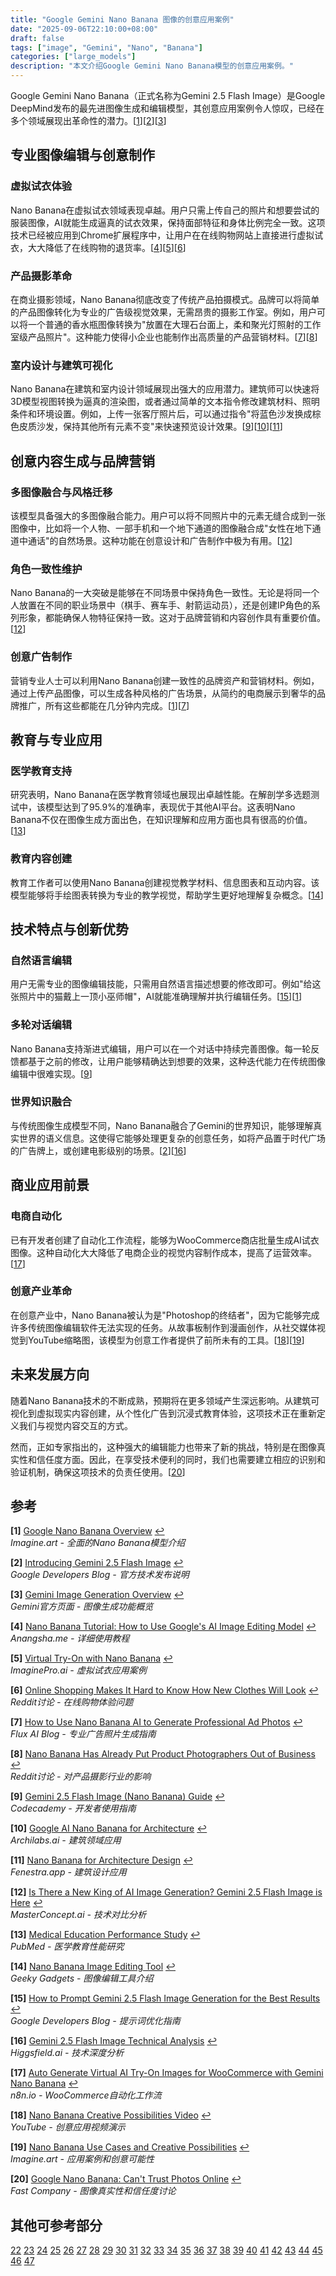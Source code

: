 ```yaml
---
title: "Google Gemini Nano Banana 图像的创意应用案例"
date: "2025-09-06T22:10:00+08:00"
draft: false
tags: ["image", "Gemini", "Nano", "Banana"]
categories: ["large_models"]
description: "本文介绍Google Gemini Nano Banana模型的创意应用案例。"
---
```



Google Gemini Nano Banana（正式名称为Gemini 2.5 Flash Image）是Google DeepMind发布的最先进图像生成和编辑模型，其创意应用案例令人惊叹，已经在多个领域展现出革命性的潜力。[<a href="#ref1">1</a>][<a href="#ref2">2</a>][<a href="#ref3">3</a>]

## **专业图像编辑与创意制作**

### **虚拟试衣体验**

Nano Banana在虚拟试衣领域表现卓越。用户只需上传自己的照片和想要尝试的服装图像，AI就能生成逼真的试衣效果，保持面部特征和身体比例完全一致。这项技术已经被应用到Chrome扩展程序中，让用户在在线购物网站上直接进行虚拟试衣，大大降低了在线购物的退货率。[<a href="#ref4">4</a>][<a href="#ref5">5</a>][<a href="#ref6">6</a>]

### **产品摄影革命**

在商业摄影领域，Nano Banana彻底改变了传统产品拍摄模式。品牌可以将简单的产品图像转化为专业的广告级视觉效果，无需昂贵的摄影工作室。例如，用户可以将一个普通的香水瓶图像转换为"放置在大理石台面上，柔和聚光灯照射的工作室级产品照片"。这种能力使得小企业也能制作出高质量的产品营销材料。[<a href="#ref7">7</a>][<a href="#ref8">8</a>]

### **室内设计与建筑可视化**

Nano Banana在建筑和室内设计领域展现出强大的应用潜力。建筑师可以快速将3D模型视图转换为逼真的渲染图，或者通过简单的文本指令修改建筑材料、照明条件和环境设置。例如，上传一张客厅照片后，可以通过指令"将蓝色沙发换成棕色皮质沙发，保持其他所有元素不变"来快速预览设计效果。[<a href="#ref9">9</a>][<a href="#ref10">10</a>][<a href="#ref11">11</a>]

## **创意内容生成与品牌营销**

### **多图像融合与风格迁移**

该模型具备强大的多图像融合能力。用户可以将不同照片中的元素无缝合成到一张图像中，比如将一个人物、一部手机和一个地下通道的图像融合成"女性在地下通道中通话"的自然场景。这种功能在创意设计和广告制作中极为有用。[<a href="#ref12">12</a>]

### **角色一致性维护**

Nano Banana的一大突破是能够在不同场景中保持角色一致性。无论是将同一个人放置在不同的职业场景中（棋手、赛车手、射箭运动员），还是创建IP角色的系列形象，都能确保人物特征保持一致。这对于品牌营销和内容创作具有重要价值。[<a href="#ref12">12</a>]

### **创意广告制作**

营销专业人士可以利用Nano Banana创建一致性的品牌资产和营销材料。例如，通过上传产品图像，可以生成各种风格的广告场景，从简约的电商展示到奢华的品牌推广，所有这些都能在几分钟内完成。[<a href="#ref1">1</a>][<a href="#ref7">7</a>]

## **教育与专业应用**

### **医学教育支持**

研究表明，Nano Banana在医学教育领域也展现出卓越性能。在解剖学多选题测试中，该模型达到了95.9%的准确率，表现优于其他AI平台。这表明Nano Banana不仅在图像生成方面出色，在知识理解和应用方面也具有很高的价值。[<a href="#ref13">13</a>]

### **教育内容创建**

教育工作者可以使用Nano Banana创建视觉教学材料、信息图表和互动内容。该模型能够将手绘图表转换为专业的教学视觉，帮助学生更好地理解复杂概念。[<a href="#ref14">14</a>]

## **技术特点与创新优势**

### **自然语言编辑**

用户无需专业的图像编辑技能，只需用自然语言描述想要的修改即可。例如"给这张照片中的猫戴上一顶小巫师帽"，AI就能准确理解并执行编辑任务。[<a href="#ref15">15</a>][<a href="#ref1">1</a>]

### **多轮对话编辑**

Nano Banana支持渐进式编辑，用户可以在一个对话中持续完善图像。每一轮反馈都基于之前的修改，让用户能够精确达到想要的效果，这种迭代能力在传统图像编辑中很难实现。[<a href="#ref9">9</a>]

### **世界知识融合**

与传统图像生成模型不同，Nano Banana融合了Gemini的世界知识，能够理解真实世界的语义信息。这使得它能够处理更复杂的创意任务，如将产品置于时代广场的广告牌上，或创建电影级别的场景。[<a href="#ref2">2</a>][<a href="#ref16">16</a>]

## **商业应用前景**

### **电商自动化**

已有开发者创建了自动化工作流程，能够为WooCommerce商店批量生成AI试衣图像。这种自动化大大降低了电商企业的视觉内容制作成本，提高了运营效率。[<a href="#ref17">17</a>]

### **创意产业革命**

在创意产业中，Nano Banana被认为是"Photoshop的终结者"，因为它能够完成许多传统图像编辑软件无法实现的任务。从故事板制作到漫画创作，从社交媒体视觉到YouTube缩略图，该模型为创意工作者提供了前所未有的工具。[<a href="#ref18">18</a>][<a href="#ref19">19</a>]

## **未来发展方向**

随着Nano Banana技术的不断成熟，预期将在更多领域产生深远影响。从建筑可视化到虚拟现实内容创建，从个性化广告到沉浸式教育体验，这项技术正在重新定义我们与视觉内容交互的方式。

然而，正如专家指出的，这种强大的编辑能力也带来了新的挑战，特别是在图像真实性和信任度方面。因此，在享受技术便利的同时，我们也需要建立相应的识别和验证机制，确保这项技术的负责任使用。[<a href="#ref20">20</a>]

## 参考

<div class="references">

**<span id="ref1">[1]</span>** [Google Nano Banana Overview](https://www.imagine.art/blogs/google-nano-banana-overview) <a href="#ref1" title="返回引用位置">↩</a>  
*Imagine.art - 全面的Nano Banana模型介绍*

**<span id="ref2">[2]</span>** [Introducing Gemini 2.5 Flash Image](https://developers.googleblog.com/en/introducing-gemini-2-5-flash-image/) <a href="#ref2" title="返回引用位置">↩</a>  
*Google Developers Blog - 官方技术发布说明*

**<span id="ref3">[3]</span>** [Gemini Image Generation Overview](https://gemini.google/overview/image-generation/) <a href="#ref3" title="返回引用位置">↩</a>  
*Gemini官方页面 - 图像生成功能概览*

**<span id="ref4">[4]</span>** [Nano Banana Tutorial: How to Use Google's AI Image Editing Model](https://www.anangsha.me/nano-banana-tutorial-how-to-use-googles-ai-image-editing-model-in-2025/) <a href="#ref4" title="返回引用位置">↩</a>  
*Anangsha.me - 详细使用教程*

**<span id="ref5">[5]</span>** [Virtual Try-On with Nano Banana](https://www.imaginepro.ai/nano-banana/virtual-try-on) <a href="#ref5" title="返回引用位置">↩</a>  
*ImaginePro.ai - 虚拟试衣应用案例*

**<span id="ref6">[6]</span>** [Online Shopping Makes It Hard to Know How New Clothes Will Look](https://www.reddit.com/r/GeminiAI/comments/1n60zk2/online_shopping_makes_it_hard_to_know_how_new/) <a href="#ref6" title="返回引用位置">↩</a>  
*Reddit讨论 - 在线购物体验问题*

**<span id="ref7">[7]</span>** [How to Use Nano Banana AI to Generate Professional Ad Photos](https://flux-ai.io/blog/detail/How-to-Use-Nano-Banana-AI-to-Generate-Professional-Ad-Photos-a2e8ce0be24e) <a href="#ref7" title="返回引用位置">↩</a>  
*Flux AI Blog - 专业广告照片生成指南*

**<span id="ref8">[8]</span>** [Nano Banana Has Already Put Product Photographers Out of Business](https://www.reddit.com/r/GeminiAI/comments/1n8jqpf/nano_banana_has_already_put_product_photographers/) <a href="#ref8" title="返回引用位置">↩</a>  
*Reddit讨论 - 对产品摄影行业的影响*

**<span id="ref9">[9]</span>** [Gemini 2.5 Flash Image (Nano Banana) Guide](https://www.codecademy.com/article/gemini-2-5-flash-image-nano-banana) <a href="#ref9" title="返回引用位置">↩</a>  
*Codecademy - 开发者使用指南*

**<span id="ref10">[10]</span>** [Google AI Nano Banana for Architecture](https://archilabs.ai/posts/google-ai-nano-banana-for-architecture) <a href="#ref10" title="返回引用位置">↩</a>  
*Archilabs.ai - 建筑领域应用*

**<span id="ref11">[11]</span>** [Nano Banana for Architecture Design](https://www.fenestra.app/blog/nano-banana-for-architecture-design) <a href="#ref11" title="返回引用位置">↩</a>  
*Fenestra.app - 建筑设计应用*

**<span id="ref12">[12]</span>** [Is There a New King of AI Image Generation? Gemini 2.5 Flash Image is Here](https://masterconcept.ai/blog/is-there-a-new-king-of-ai-image-generation-gemini-2-5-flash-image-is-here/) <a href="#ref12" title="返回引用位置">↩</a>  
*MasterConcept.ai - 技术对比分析*

**<span id="ref13">[13]</span>** [Medical Education Performance Study](https://pubmed.ncbi.nlm.nih.gov/40885861/) <a href="#ref13" title="返回引用位置">↩</a>  
*PubMed - 医学教育性能研究*

**<span id="ref14">[14]</span>** [Nano Banana Image Editing Tool](https://www.geeky-gadgets.com/nano-banana-image-editing-tool/) <a href="#ref14" title="返回引用位置">↩</a>  
*Geeky Gadgets - 图像编辑工具介绍*

**<span id="ref15">[15]</span>** [How to Prompt Gemini 2.5 Flash Image Generation for the Best Results](https://developers.googleblog.com/en/how-to-prompt-gemini-2-5-flash-image-generation-for-the-best-results/) <a href="#ref15" title="返回引用位置">↩</a>  
*Google Developers Blog - 提示词优化指南*

**<span id="ref16">[16]</span>** [Gemini 2.5 Flash Image Technical Analysis](https://higgsfield.ai/posts/5KqANYRlgPts8PMzk0NU7m) <a href="#ref16" title="返回引用位置">↩</a>  
*Higgsfield.ai - 技术深度分析*

**<span id="ref17">[17]</span>** [Auto Generate Virtual AI Try-On Images for WooCommerce with Gemini Nano Banana](https://n8n.io/workflows/8022-auto-generate-virtual-ai-try-on-images-for-woocommerce-with-gemini-nano-banana/) <a href="#ref17" title="返回引用位置">↩</a>  
*n8n.io - WooCommerce自动化工作流*

**<span id="ref18">[18]</span>** [Nano Banana Creative Possibilities Video](https://www.youtube.com/watch?v=l66ESsJ5-ps) <a href="#ref18" title="返回引用位置">↩</a>  
*YouTube - 创意应用视频演示*

**<span id="ref19">[19]</span>** [Nano Banana Use Cases and Creative Possibilities](https://www.imagine.art/blogs/nano-banana-use-cases-and-creative-possibilities) <a href="#ref19" title="返回引用位置">↩</a>  
*Imagine.art - 应用案例和创意可能性*

**<span id="ref20">[20]</span>** [Google Nano Banana: Can't Trust Photos Online](https://www.fastcompany.com/91396655/google-nano-banana-cant-trust-photos-online) <a href="#ref20" title="返回引用位置">↩</a>  
*Fast Company - 图像真实性和信任度讨论*

</div>

## 其他可参考部分

[22](https://blog.google/products/gemini/updated-image-editing-model/)
[23](https://www.youtube.com/watch?v=lUahfloeI9Y)
[24](https://aistudio.google.com/?model=gemini-2.5-flash-image-preview)
[25](https://www.reddit.com/r/singularity/comments/1n6c7a5/nano_banana_is_fantastic_but_significantly/)
[26](https://www.youtube.com/watch?v=c11bY0RBQm8)
[27](https://www.youtube.com/watch?v=8e5Xs7mZ-R0)
[28](https://gemini.google.com)
[29](https://developer.android.com/ai/gemini-nano)
[30](https://www.youtube.com/watch?v=m8Ve7hNl9P0)
[31](https://www.reddit.com/r/Bard/comments/1n3wn70/official_nanobanana_prompting_guide_and/)
[32](https://www.youtube.com/watch?v=tSDSSJlHFL4)
[33](https://aitryon.art)
[34](https://www.youtube.com/watch?v=Bi-wi2q_Xog)
[35](https://www.youtube.com/watch?v=Revv0_cWUs0)
[36](https://www.instagram.com/reel/DN6AsXcCIRy/)
[37](https://deepmind.google/models/gemini/image/)
[38](https://storage.googleapis.com/deepmind-media/Model-Cards/Gemini-2-5-Flash-Model-Card.pdf)
[39](https://storage.googleapis.com/deepmind-media/gemini/gemini_v2_5_report.pdf)
[40](https://www.youtube.com/watch?v=v1fXmGYm_5s)
[41](https://cloud.google.com/vertex-ai/generative-ai/docs/models/gemini/2-5-flash)
[42](https://www.youtube.com/watch?v=tn8i-uHLq3c)
[43](https://www.infoq.com/news/2025/09/gemini-flash-image/)
[44](https://www.youtube.com/watch?v=Ur1TamXxJqw)
[45](https://www.reddit.com/r/archviz/comments/1n3wz50/i_tried_nano_banana_ai_free_3d_building_models/)
[46](https://www.youtube.com/watch?v=zYbKeae2w4E)
[47](https://deepmind.google/models/gemini/flash/)
